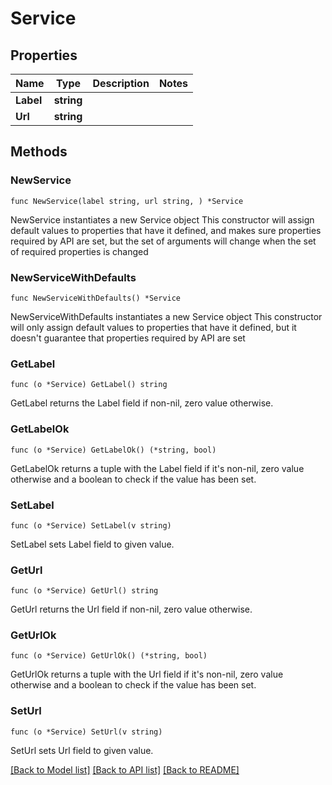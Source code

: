 # Service

## Properties

Name | Type | Description | Notes
------------ | ------------- | ------------- | -------------
**Label** | **string** |  | 
**Url** | **string** |  | 

## Methods

### NewService

`func NewService(label string, url string, ) *Service`

NewService instantiates a new Service object
This constructor will assign default values to properties that have it defined,
and makes sure properties required by API are set, but the set of arguments
will change when the set of required properties is changed

### NewServiceWithDefaults

`func NewServiceWithDefaults() *Service`

NewServiceWithDefaults instantiates a new Service object
This constructor will only assign default values to properties that have it defined,
but it doesn't guarantee that properties required by API are set

### GetLabel

`func (o *Service) GetLabel() string`

GetLabel returns the Label field if non-nil, zero value otherwise.

### GetLabelOk

`func (o *Service) GetLabelOk() (*string, bool)`

GetLabelOk returns a tuple with the Label field if it's non-nil, zero value otherwise
and a boolean to check if the value has been set.

### SetLabel

`func (o *Service) SetLabel(v string)`

SetLabel sets Label field to given value.


### GetUrl

`func (o *Service) GetUrl() string`

GetUrl returns the Url field if non-nil, zero value otherwise.

### GetUrlOk

`func (o *Service) GetUrlOk() (*string, bool)`

GetUrlOk returns a tuple with the Url field if it's non-nil, zero value otherwise
and a boolean to check if the value has been set.

### SetUrl

`func (o *Service) SetUrl(v string)`

SetUrl sets Url field to given value.



[[Back to Model list]](../README.md#documentation-for-models) [[Back to API list]](../README.md#documentation-for-api-endpoints) [[Back to README]](../README.md)


